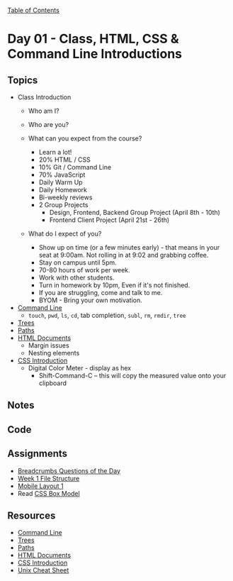 [Table of Contents](/README.md)

# Day 01 - Class, HTML, CSS & Command Line Introductions

## Topics
* Class Introduction
	* Who am I?
	* Who are you?
	* What can you expect from the course?
		- Learn a lot!
		- 20% HTML / CSS
		- 10% Git / Command Line
		- 70% JavaScript
		- Daily Warm Up
		- Daily Homework
		- Bi-weekly reviews
		- 2 Group Projects
			- Design, Frontend, Backend Group Project (April 8th - 10th)
			- Frontend Client Project (April 21st - 26th)

	* What do I expect of you?
		- Show up on time (or a few minutes early) - that means in your seat at 9:00am. Not rolling in at 9:02 and grabbing coffee.
		- Stay on campus until 5pm.
		- 70-80 hours of work per week.
		- Work with other students.
		- Turn in homework by 10pm, Even if it's not finished.
		- If you are struggling, come and talk to me.
		- BYOM - Bring your own motivation.
* [Command Line](/units/command-line/README.md)
	* `touch`, `pwd`, `ls`, `cd`, tab completion, `subl`, `rm`, `rmdir`, `tree`
* [Trees](/units/trees/README.md)
* [Paths](/units/paths/README.md)
* [HTML Documents](/units/html-documents/README.md)
	* Margin issues
	* Nesting elements
* [CSS Introduction](/units/css-introduction/README.md)
	* Digital Color Meter - display as hex
		* Shift-Command-C – this will copy the measured value onto your clipboard

## Notes
<!-- More detailed notes from class, including whiteboard photos etc -->

## Code
<!-- Make sure to update the XX in the folder name if you uncomment this block-->
<!-- [Code we wrote in class today](https://github.com/TIY-Austin-Front-End-Engineering/Curriculum/tree/feb2016/notes/day-XX/code) -->

## Assignments
* [Breadcrumbs Questions of the Day](https://online.theironyard.com/library/paths/115/units/377/assignments/637)
* [Week 1 File Structure](https://online.theironyard.com/library/paths/115/units/385/assignments/635)
* [Mobile Layout 1](https://online.theironyard.com/library/paths/115/units/377/assignments/636)
* Read [CSS Box Model](/units/css-box-model)

## Resources
* [Command Line](/units/command-line/README.md)
* [Trees](/units/trees/README.md)
* [Paths](/units/paths/README.md)
* [HTML Documents](/units/html-documents/README.md)
* [CSS Introduction](/units/css-introduction/README.md)
* [Unix Cheat Sheet](http://www.cheat-sheets.org/saved-copy/fwunixref.pdf)
